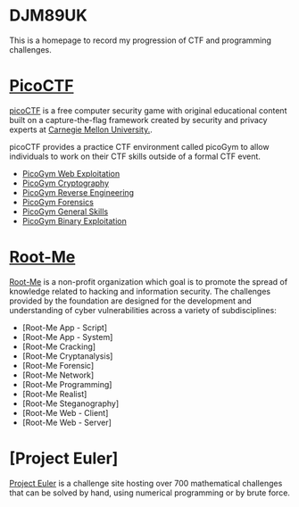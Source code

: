 # DJM89UK
This is a homepage to record my progression of CTF and programming challenges.

# [PicoCTF](./picoctf.md)

[picoCTF](https://picoctf.org/) is a free computer security game with original educational content built on a capture-the-flag framework created by security and privacy experts at [Carnegie Mellon University.](https://cmu.edu/).

picoCTF provides a practice CTF environment called picoGym to allow individuals to work on their CTF skills outside of a formal CTF event.

- [PicoGym Web Exploitation](./picogym_we.md)
- [PicoGym Cryptography](./picogym_c.md)
- [PicoGym Reverse Engineering](./picogym_re.md)
- [PicoGym Forensics](./picogym_f.md)
- [PicoGym General Skills](./picogym_gs.md)
- [PicoGym Binary Exploitation](./picogym_be.md)

# [Root-Me](./rootme.md)

[Root-Me](https://www.root-me.org/en/Challenges/) is a non-profit organization which goal is to promote the spread of knowledge related to hacking and information security. The challenges provided by the foundation are designed for the development and understanding of cyber vulnerabilities across a variety of subdisciplines:

- [Root-Me App - Script]
- [Root-Me App - System]
- [Root-Me Cracking]
- [Root-Me Cryptanalysis]
- [Root-Me Forensic]
- [Root-Me Network]
- [Root-Me Programming]
- [Root-Me Realist]
- [Root-Me Steganography]
- [Root-Me Web - Client]
- [Root-Me Web - Server]

# [Project Euler]
[Project Euler](https://projecteuler.net/) is a challenge site hosting over 700 mathematical challenges that can be solved by hand, using numerical programming or by brute force.
